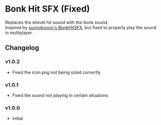 # Bonk Hit SFX (Fixed)

Replaces the shovel hit sound with the bonk sound.  
Inspired by [sunnobunno's BonkHitSFX](https://thunderstore.io/c/lethal-company/p/sunnobunno/BonkHitSFX/), but fixed to properly play the sound in multiplayer.

## Changelog

### v1.0.2
- Fixed the icon.png not being sized correctly

### v1.0.1
- Fixed the sound not playing in certain situations

### v1.0.0
- Initial
